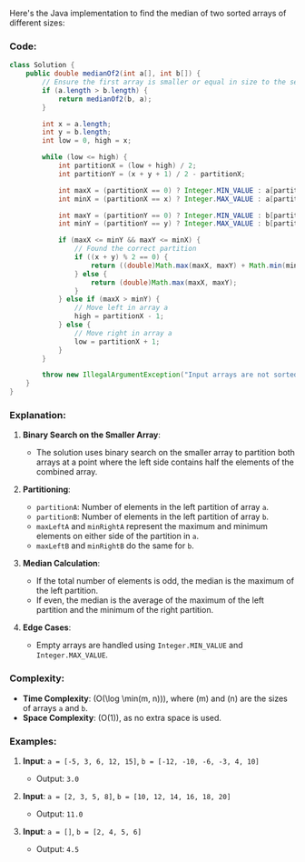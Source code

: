 Here's the Java implementation to find the median of two sorted arrays of different sizes:

### Code:
```java
class Solution {
    public double medianOf2(int a[], int b[]) {
        // Ensure the first array is smaller or equal in size to the second array
        if (a.length > b.length) {
            return medianOf2(b, a);
        }

        int x = a.length;
        int y = b.length;
        int low = 0, high = x;

        while (low <= high) {
            int partitionX = (low + high) / 2;
            int partitionY = (x + y + 1) / 2 - partitionX;

            int maxX = (partitionX == 0) ? Integer.MIN_VALUE : a[partitionX - 1];
            int minX = (partitionX == x) ? Integer.MAX_VALUE : a[partitionX];

            int maxY = (partitionY == 0) ? Integer.MIN_VALUE : b[partitionY - 1];
            int minY = (partitionY == y) ? Integer.MAX_VALUE : b[partitionY];

            if (maxX <= minY && maxY <= minX) {
                // Found the correct partition
                if ((x + y) % 2 == 0) {
                    return ((double)Math.max(maxX, maxY) + Math.min(minX, minY)) / 2;
                } else {
                    return (double)Math.max(maxX, maxY);
                }
            } else if (maxX > minY) {
                // Move left in array a
                high = partitionX - 1;
            } else {
                // Move right in array a
                low = partitionX + 1;
            }
        }

        throw new IllegalArgumentException("Input arrays are not sorted");
    }
}
```

### Explanation:
1. **Binary Search on the Smaller Array**:
   - The solution uses binary search on the smaller array to partition both arrays at a point where the left side contains half the elements of the combined array.

2. **Partitioning**:
   - `partitionA`: Number of elements in the left partition of array `a`.
   - `partitionB`: Number of elements in the left partition of array `b`.
   - `maxLeftA` and `minRightA` represent the maximum and minimum elements on either side of the partition in `a`.
   - `maxLeftB` and `minRightB` do the same for `b`.

3. **Median Calculation**:
   - If the total number of elements is odd, the median is the maximum of the left partition.
   - If even, the median is the average of the maximum of the left partition and the minimum of the right partition.

4. **Edge Cases**:
   - Empty arrays are handled using `Integer.MIN_VALUE` and `Integer.MAX_VALUE`.

### Complexity:
- **Time Complexity**: \(O(\log \min(m, n))\), where \(m\) and \(n\) are the sizes of arrays `a` and `b`.
- **Space Complexity**: \(O(1)\), as no extra space is used.

### Examples:
1. **Input**: `a = [-5, 3, 6, 12, 15]`, `b = [-12, -10, -6, -3, 4, 10]`
   - Output: `3.0`

2. **Input**: `a = [2, 3, 5, 8]`, `b = [10, 12, 14, 16, 18, 20]`
   - Output: `11.0`

3. **Input**: `a = []`, `b = [2, 4, 5, 6]`
   - Output: `4.5`